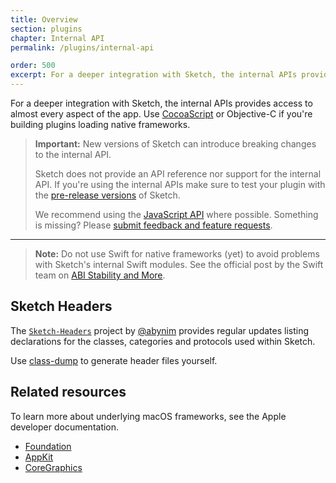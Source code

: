 ```yaml
---
title: Overview
section: plugins
chapter: Internal API
permalink: /plugins/internal-api

order: 500
excerpt: For a deeper integration with Sketch, the internal APIs provides access to almost every aspect of the app
---
```


For a deeper integration with Sketch, the internal APIs provides access to almost every aspect of the app. Use [CocoaScript](/plugins/cocoascript) or Objective-C if you're building plugins loading native frameworks.

> **Important:** New versions of Sketch can introduce breaking changes to the internal API.
>
> Sketch does not provide an API reference nor support for the internal API. If you're using the internal APIs make sure to test your plugin with the [pre-release versions](https://sketch.com/beta) of Sketch.
>
> We recommend using the [JavaScript API](/plugins/javascript-api) where possible. Something is missing? Please [submit feedback and feature requests](https://github.com/BohemianCoding/SketchAPI/issues).

---

> **Note:** Do not use Swift for native frameworks (yet) to avoid problems with Sketch's internal Swift modules. See the official post by the Swift team on [ABI Stability and More](https://swift.org/blog/abi-stability-and-more/).

## Sketch Headers

The [`Sketch-Headers`](https://github.com/abynim/Sketch-Headers) project by [@abynim](https://github.com/abynim) provides regular updates listing declarations for the classes, categories and protocols used within Sketch.

Use [class-dump](http://stevenygard.com/projects/class-dump/) to generate header files yourself.

## Related resources

To learn more about underlying macOS frameworks, see the Apple developer documentation.

- [Foundation](https://developer.apple.com/documentation/foundation)
- [AppKit](https://developer.apple.com/documentation/appkit)
- [CoreGraphics](https://developer.apple.com/documentation/coregraphics)
